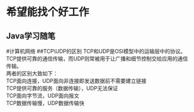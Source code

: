 希望能找个好工作
==============
Java学习随笔 
--------------
#计算机网络
##TCP\UDP的区别
TCP和UDP是OSI模型中的运输层中的协议。TCP提供可靠的通信传输，而UDP则常被用于让广播和细节控制交给应用的通信传输。<br>
两者的区别大致如下：<br>
TCP面向连接，UDP面向非连接即发送数据前不需要建立链接<br>
TCP提供可靠的服务（数据传输），UDP无法保证<br>
TCP面向字节流，UDP面向报文<br>
TCP数据传输慢，UDP数据传输快<br>













